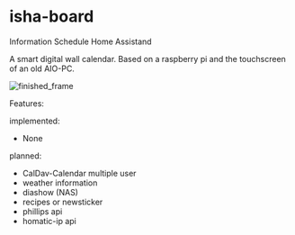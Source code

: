 # isha-board
Information Schedule Home Assistand

A smart digital wall calendar.
Based on a raspberry pi and the touchscreen of an old AIO-PC.

![finished_frame](https://user-images.githubusercontent.com/109441868/215268048-f8cfdba3-3df4-49b5-815d-55ef6ab2540c.jpg)



Features:

implemented:
- None

planned:
- CalDav-Calendar multiple user
- weather information
- diashow (NAS)
- recipes or newsticker
- phillips api
- homatic-ip api
